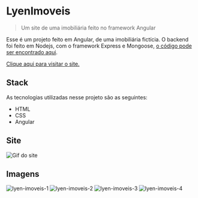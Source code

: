 # LyenImoveis
> Um site de uma imobiliária feito no framework Angular

Esse é um projeto feito em Angular, de uma imobiliária fictícia. O backend foi feito em Nodejs, com o framework Express e Mongoose, [o código pode ser encontrado aqui](https://github.com/ViniciusBessa/real-estate-api).

[Clique aqui para visitar o site.](https://angular-lyen-imoveis.web.app/)
## Stack
As tecnologias utilizadas nesse projeto são as seguintes:

- HTML
- CSS
- Angular

## Site
![Gif do site](https://media.giphy.com/media/dSMZnKsVqo98WgOv7v/giphy.gif)

## Imagens
![lyen-imoveis-1](https://user-images.githubusercontent.com/84992128/180879699-e382f815-4f96-4767-afb3-5adf4d1d4c6e.png)
![lyen-imoveis-2](https://user-images.githubusercontent.com/84992128/180879728-ae6e6424-c863-4f3a-b188-63af040b4437.png)
![lyen-imoveis-3](https://user-images.githubusercontent.com/84992128/180879764-39aaa590-814a-4a06-b766-46e2f97547cf.png)
![lyen-imoveis-4](https://user-images.githubusercontent.com/84992128/180879782-7391d7b4-32b4-4761-9da1-ed50f47c7dda.png)
